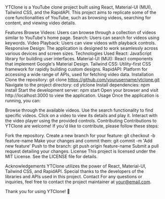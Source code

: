YTClone is a YouTube clone project built using React, Material-UI (MUI), Tailwind CSS, and the RapidAPI. This project aims to replicate some of the core functionalities of YouTube, such as browsing videos, searching for content, and viewing video details.

Features
Browse Videos: Users can browse through a collection of videos similar to YouTube's home page.
Search: Users can search for videos using keywords.
Video Playback: Users can view videos with playback controls.
Responsive Design: The application is designed to work seamlessly across various devices and screen sizes.
Technologies Used
React: JavaScript library for building user interfaces.
Material-UI (MUI): React components that implement Google's Material Design.
Tailwind CSS: Utility-first CSS framework for rapidly building custom designs.
RapidAPI: Platform for accessing a wide range of APIs, used for fetching video data.
Installation
Clone the repository: git clone https://github.com/yourusername/ytclone.git
Navigate to the project directory: cd ytclone
Install dependencies: npm install
Start the development server: npm start
Open your browser and visit http://localhost:3000 to view the application.
Usage
Once the application is running, you can:

Browse through the available videos.
Use the search functionality to find specific videos.
Click on a video to view its details and play it.
Interact with the video player using the provided controls.
Contributing
Contributions to YTClone are welcome! If you'd like to contribute, please follow these steps:

Fork the repository.
Create a new branch for your feature: git checkout -b feature-name
Make your changes and commit them: git commit -m 'Add new feature'
Push to the branch: git push origin feature-name
Submit a pull request detailing your changes.
License
This project is licensed under the MIT License. See the LICENSE file for details.

Acknowledgements
YTClone utilizes the power of React, Material-UI, Tailwind CSS, and RapidAPI.
Special thanks to the developers of the libraries and APIs used in this project.
Contact
For any questions or inquiries, feel free to contact the project maintainer at your@email.com.

Thank you for using YTClone! 🚀
